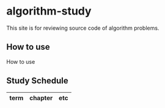 # algorithm-study

This site is for reviewing source code of algorithm problems.

## How to use

How to use

## Study Schedule

| term | chapter | etc |
| ---- | ------- | --- |

